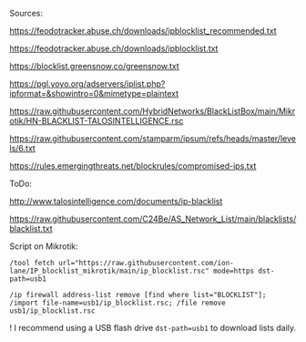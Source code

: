 Sources:

https://feodotracker.abuse.ch/downloads/ipblocklist_recommended.txt

https://feodotracker.abuse.ch/downloads/ipblocklist.txt

https://blocklist.greensnow.co/greensnow.txt

https://pgl.yoyo.org/adservers/iplist.php?ipformat=&showintro=0&mimetype=plaintext

https://raw.githubusercontent.com/HybridNetworks/BlackListBox/main/Mikrotik/HN-BLACKLIST-TALOSINTELLIGENCE.rsc

https://raw.githubusercontent.com/stamparm/ipsum/refs/heads/master/levels/6.txt

https://rules.emergingthreats.net/blockrules/compromised-ips.txt

ToDo:

http://www.talosintelligence.com/documents/ip-blacklist

https://raw.githubusercontent.com/C24Be/AS_Network_List/main/blacklists/blacklist.txt


Script on Mikrotik:

``
/tool fetch url="https://raw.githubusercontent.com/ion-lane/IP_blocklist_mikrotik/main/ip_blocklist.rsc" mode=https dst-path=usb1
``

``
/ip firewall address-list remove [find where list="BLOCKLIST"]; /import file-name=usb1/ip_blocklist.rsc; /file remove usb1/ip_blocklist.rsc
``

! I recommend using a USB flash drive ``dst-path=usb1``  to download lists daily.

